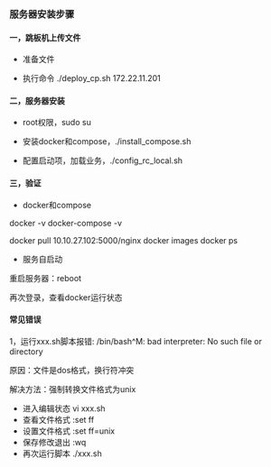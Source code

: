 ### 服务器安装步骤

#### 一，跳板机上传文件

- 准备文件

- 执行命令 ./deploy_cp.sh 172.22.11.201

#### 二，服务器安装

- root权限，sudo su

- 安装docker和compose，./install_compose.sh

- 配置启动项，加载业务，./config_rc_local.sh

#### 三，验证

- docker和compose

docker -v
docker-compose -v

docker pull 10.10.27.102:5000/nginx
docker images
docker ps

- 服务自启动

重启服务器：reboot

再次登录，查看docker运行状态

#### 常见错误

1，运行xxx.sh脚本报错: /bin/bash^M: bad interpreter: No such file or directory

原因：文件是dos格式，换行符冲突

解决方法：强制转换文件格式为unix

- 进入编辑状态 vi xxx.sh
- 查看文件格式 :set ff
- 设置文件格式 :set ff=unix
- 保存修改退出 :wq
- 再次运行脚本 ./xxx.sh
